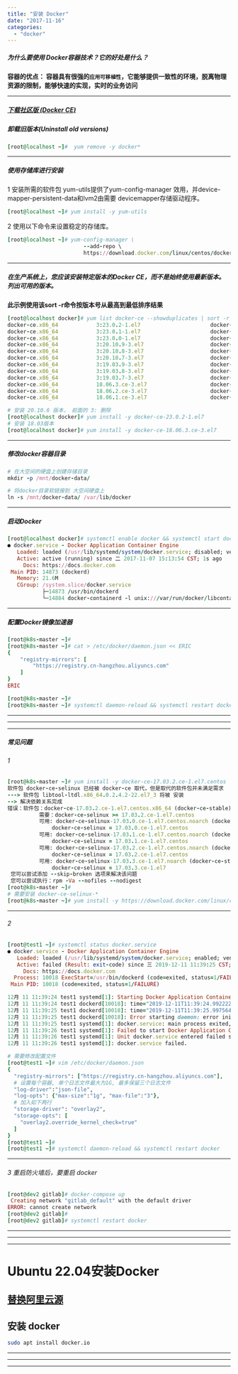 ```yaml
---
title: "安装 Docker"
date: "2017-11-16"
categories: 
  - "docker"
---
```


##### 为什么要使用 Docker容器技术？它的好处是什么？

**容器的优点： 容器具有很强的`应用可移植性`，它能够提供一致性的环境，脱离物理资源的限制，能够快速的实现，实时的业务访问**

* * *

##### **[下载社区版 (Docker CE)](https://docs.docker.com/engine/install/centos "下载社区版 (Docker CE)")**

##### 卸载旧版本(Uninstall old versions)

```ruby
[root@localhost ~]#  yum remove -y docker*
```

* * *

##### 使用存储库进行安装

1 安装所需的软件包 yum-utils提供了yum-config-manager 效用，并device-mapper-persistent-data和lvm2由需要 devicemapper存储驱动程序。

```ruby
[root@localhost ~]# yum install -y yum-utils
```

2 使用以下命令来设置稳定的存储库。

```ruby
[root@localhost ~]# yum-config-manager \
                        --add-repo \
                        https://download.docker.com/linux/centos/docker-ce.repo

```

* * *

##### 在生产系统上，您应该安装特定版本的Docker CE，而不是始终使用最新版本。列出可用的版本。

**此示例使用该sort -r命令按版本号从最高到最低排序结果**

```ruby
[root@localhost docker]# yum list docker-ce --showduplicates | sort -r
docker-ce.x86_64            3:23.0.2-1.el7                      docker-ce-stable
docker-ce.x86_64            3:23.0.1-1.el7                      docker-ce-stable
docker-ce.x86_64            3:23.0.0-1.el7                      docker-ce-stable
docker-ce.x86_64            3:20.10.9-3.el7                     docker-ce-stable
docker-ce.x86_64            3:20.10.8-3.el7                     docker-ce-stable
docker-ce.x86_64            3:20.10.7-3.el7                     docker-ce-stable
docker-ce.x86_64            3:19.03.9-3.el7                     docker-ce-stable
docker-ce.x86_64            3:19.03.8-3.el7                     docker-ce-stable
docker-ce.x86_64            3:19.03.7-3.el7                     docker-ce-stable
docker-ce.x86_64            18.06.3.ce-3.el7                    docker-ce-stable
docker-ce.x86_64            18.06.2.ce-3.el7                    docker-ce-stable
docker-ce.x86_64            18.06.1.ce-3.el7                    docker-ce-stable

```

```ruby
# 安装 20.10.6 版本， 前面的 3: 删除
[root@localhost docker]# yum install -y docker-ce-23.0.2-1.el7
# 安装 18.03版本
[root@localhost docker]# yum install -y docker-ce-18.06.3.ce-3.el7
```

* * *

##### 修改docker容器目录

```ruby
# 在大空间的硬盘上创建存储目录
mkdir -p /mnt/docker-data/

# 将docker目录软链接到 大空间硬盘上
ln -s /mnt/docker-data/ /var/lib/docker
```

* * *

##### 启动Docker

```ruby
[root@localhost docker]# systemctl enable docker && systemctl start docker && systemctl status docker
● docker.service - Docker Application Container Engine
   Loaded: loaded (/usr/lib/systemd/system/docker.service; disabled; vendor preset: disabled)
   Active: active (running) since 二 2017-11-07 15:13:54 CST; 1s ago
     Docs: https://docs.docker.com
 Main PID: 14873 (dockerd)
   Memory: 21.6M
   CGroup: /system.slice/docker.service
           ├─14873 /usr/bin/dockerd
           └─14884 docker-containerd -l unix:///var/run/docker/libcontainerd/docker-containerd.sock --metrics-inter...
```

* * *

##### 配置Docker镜像加速器

```ruby
[root@k8s-master ~]#
[root@k8s-master ~]# cat > /etc/docker/daemon.json << ERIC
{
    "registry-mirrors": [
        "https://registry.cn-hangzhou.aliyuncs.com"
    ]
}
ERIC

[root@k8s-master ~]#
[root@k8s-master ~]# systemctl daemon-reload && systemctl restart docker
```

* * *

* * *

* * *

##### 常见问题

###### 1

```ruby
[root@k8s-master ~]# yum install -y docker-ce-17.03.2.ce-1.el7.centos
软件包 docker-ce-selinux 已经被 docker-ce 取代，但是取代的软件包并未满足需求
---> 软件包 libtool-ltdl.x86_64.0.2.4.2-22.el7_3 将被 安装
--> 解决依赖关系完成
错误：软件包：docker-ce-17.03.2.ce-1.el7.centos.x86_64 (docker-ce-stable)
          需要：docker-ce-selinux >= 17.03.2.ce-1.el7.centos
          可用: docker-ce-selinux-17.03.0.ce-1.el7.centos.noarch (docker-ce-stable)
              docker-ce-selinux = 17.03.0.ce-1.el7.centos
          可用: docker-ce-selinux-17.03.1.ce-1.el7.centos.noarch (docker-ce-stable)
              docker-ce-selinux = 17.03.1.ce-1.el7.centos
          可用: docker-ce-selinux-17.03.2.ce-1.el7.centos.noarch (docker-ce-stable)
              docker-ce-selinux = 17.03.2.ce-1.el7.centos
          可用: docker-ce-selinux-17.03.3.ce-1.el7.noarch (docker-ce-stable)
              docker-ce-selinux = 17.03.3.ce-1.el7
 您可以尝试添加 --skip-broken 选项来解决该问题
 您可以尝试执行：rpm -Va --nofiles --nodigest
[root@k8s-master ~]#
# 需要安装 docker-ce-selinux-*
[root@k8s-master ~]# yum install -y https://download.docker.com/linux/centos/7/x86_64/stable/Packages/docker-ce-selinux-17.03.2.ce-1.el7.centos.noarch.rpm
```

* * *

###### 2

```ruby
[root@test1 ~]# systemctl status docker.service
● docker.service - Docker Application Container Engine
   Loaded: loaded (/usr/lib/systemd/system/docker.service; enabled; vendor preset: disabled)
   Active: failed (Result: exit-code) since 三 2019-12-11 11:39:25 CST; 6s ago
     Docs: https://docs.docker.com
  Process: 10018 ExecStart=/usr/bin/dockerd (code=exited, status=1/FAILURE)
 Main PID: 10018 (code=exited, status=1/FAILURE)

12月 11 11:39:24 test1 systemd[1]: Starting Docker Application Container Engine...
12月 11 11:39:24 test1 dockerd[10018]: time="2019-12-11T11:39:24.992222657+08:00" level=info msg="libcontainerd: new containerd process, pid: 10026"
12月 11 11:39:25 test1 dockerd[10018]: time="2019-12-11T11:39:25.997564912+08:00" level=error msg="[graphdriver] prior storage driver overlay2 failed: driver not supported"
12月 11 11:39:25 test1 dockerd[10018]: Error starting daemon: error initializing graphdriver: driver not supported
12月 11 11:39:25 test1 systemd[1]: docker.service: main process exited, code=exited, status=1/FAILURE
12月 11 11:39:26 test1 systemd[1]: Failed to start Docker Application Container Engine.
12月 11 11:39:26 test1 systemd[1]: Unit docker.service entered failed state.
12月 11 11:39:26 test1 systemd[1]: docker.service failed.

# 需要修改配置文件
[root@test1 ~]# vim /etc/docker/daemon.json
{
  "registry-mirrors": ["https://registry.cn-hangzhou.aliyuncs.com"],
  # 设置每个容器, 单个日志文件最大为1G, 最多保留三个日志文件
  "log-driver":"json-file",
  "log-opts": {"max-size":"1g", "max-file":"3"},
  # 加入如下两行
  "storage-driver": "overlay2",
  "storage-opts": [
    "overlay2.override_kernel_check=true"
  ]
}
[root@test1 ~]#
[root@test1 ~]# systemctl daemon-reload && systemctl restart docker
```

* * *

###### 3 重启防火墙后，要重启 docker

```ruby
[root@dev2 gitlab]# docker-compose up
 Creating network "gitlab_default" with the default driver
ERROR: cannot create network
[root@dev2 gitlab]#
[root@dev2 gitlab]# systemctl restart docker
```

* * *

* * *

* * *

# Ubuntu 22.04安装Docker

## [替换阿里云源](http://www.dev-share.top/2019/11/06/linux-%e7%b3%bb%e7%bb%9f%e9%85%8d%e7%bd%ae%e9%98%bf%e9%87%8c%e4%ba%91%e6%ba%90/ "替换阿里云源")

## 安装 docker

```bash
sudo apt install docker.io

```

* * *

* * *

* * *
